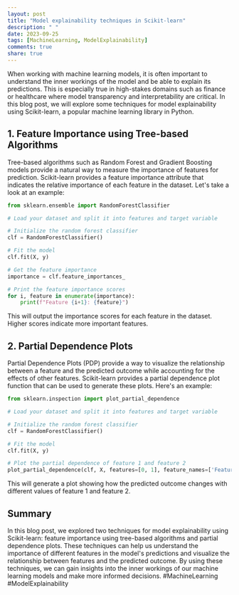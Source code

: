 ```yaml
---
layout: post
title: "Model explainability techniques in Scikit-learn"
description: " "
date: 2023-09-25
tags: [MachineLearning, ModelExplainability]
comments: true
share: true
---
```


When working with machine learning models, it is often important to understand the inner workings of the model and be able to explain its predictions. This is especially true in high-stakes domains such as finance or healthcare where model transparency and interpretability are critical. In this blog post, we will explore some techniques for model explainability using Scikit-learn, a popular machine learning library in Python.

## 1. Feature Importance using Tree-based Algorithms

Tree-based algorithms such as Random Forest and Gradient Boosting models provide a natural way to measure the importance of features for prediction. Scikit-learn provides a feature importance attribute that indicates the relative importance of each feature in the dataset. Let's take a look at an example:

```python
from sklearn.ensemble import RandomForestClassifier

# Load your dataset and split it into features and target variable

# Initialize the random forest classifier
clf = RandomForestClassifier()

# Fit the model
clf.fit(X, y)

# Get the feature importance
importance = clf.feature_importances_

# Print the feature importance scores
for i, feature in enumerate(importance):
    print(f"Feature {i+1}: {feature}")
```

This will output the importance scores for each feature in the dataset. Higher scores indicate more important features.

## 2. Partial Dependence Plots

Partial Dependence Plots (PDP) provide a way to visualize the relationship between a feature and the predicted outcome while accounting for the effects of other features. Scikit-learn provides a partial dependence plot function that can be used to generate these plots. Here's an example:

```python
from sklearn.inspection import plot_partial_dependence

# Load your dataset and split it into features and target variable

# Initialize the random forest classifier
clf = RandomForestClassifier()

# Fit the model
clf.fit(X, y)

# Plot the partial dependence of feature 1 and feature 2
plot_partial_dependence(clf, X, features=[0, 1], feature_names=['Feature 1', 'Feature 2'])
```

This will generate a plot showing how the predicted outcome changes with different values of feature 1 and feature 2.

## Summary

In this blog post, we explored two techniques for model explainability using Scikit-learn: feature importance using tree-based algorithms and partial dependence plots. These techniques can help us understand the importance of different features in the model's predictions and visualize the relationship between features and the predicted outcome. By using these techniques, we can gain insights into the inner workings of our machine learning models and make more informed decisions. #MachineLearning #ModelExplainability